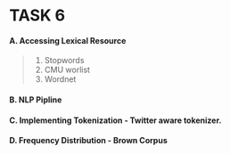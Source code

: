 # TASK 6
#### A. Accessing Lexical Resource
> 1. Stopwords
> 2. CMU worlist
> 3. Wordnet
#### B. NLP Pipline
#### C. Implementing Tokenization - Twitter aware tokenizer.
#### D. Frequency Distribution - Brown Corpus
